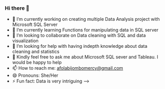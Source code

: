 ### Hi there 👋


- 🔭 I’m currently working on creating multiple Data Analysis project with Microsoft SQL Server
- 🌱 I’m currently learning Functions for manipulating data in SQL server
- 👯 I’m looking to collaborate on Data cleaning with SQL and data visualization
- 🤔 I’m looking for help with having indepth knowledge about data cleaning and statistics
- 💬 Kindly feel free to ask me about Microsoft SQL sever and Tableau. I would be happy to help
- 📫 How to reach me: afolabijombomercy@gmail.com
- 😄 Pronouns: She/Her
- ⚡ Fun fact: Data is very intriguing
-->

